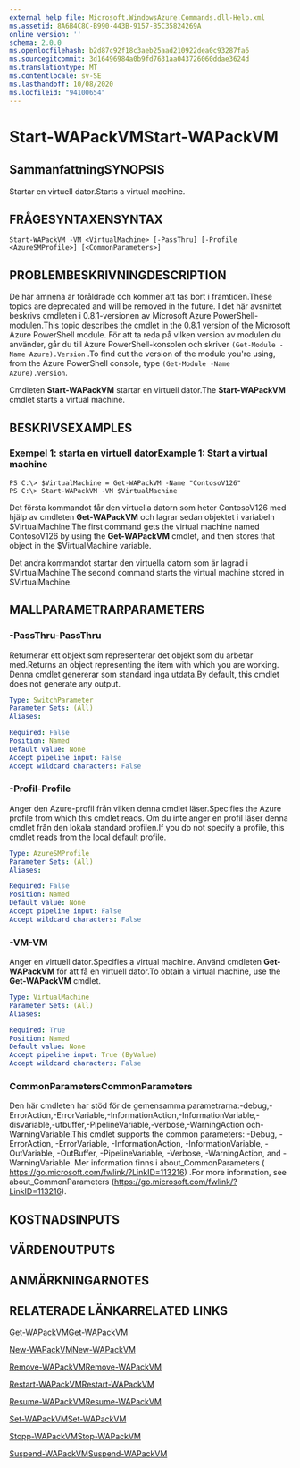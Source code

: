 ```yaml
---
external help file: Microsoft.WindowsAzure.Commands.dll-Help.xml
ms.assetid: 8A6B4C8C-B990-443B-9157-B5C35824269A
online version: ''
schema: 2.0.0
ms.openlocfilehash: b2d87c92f18c3aeb25aad210922dea0c93287fa6
ms.sourcegitcommit: 3d16496984a0b9fd7631aa043726060ddae3624d
ms.translationtype: MT
ms.contentlocale: sv-SE
ms.lasthandoff: 10/08/2020
ms.locfileid: "94100654"
---
```

# <span data-ttu-id="1af2f-101">Start-WAPackVM</span><span class="sxs-lookup"><span data-stu-id="1af2f-101">Start-WAPackVM</span></span>

## <span data-ttu-id="1af2f-102">Sammanfattning</span><span class="sxs-lookup"><span data-stu-id="1af2f-102">SYNOPSIS</span></span>
<span data-ttu-id="1af2f-103">Startar en virtuell dator.</span><span class="sxs-lookup"><span data-stu-id="1af2f-103">Starts a virtual machine.</span></span>

## <span data-ttu-id="1af2f-104">FRÅGESYNTAXEN</span><span class="sxs-lookup"><span data-stu-id="1af2f-104">SYNTAX</span></span>

```
Start-WAPackVM -VM <VirtualMachine> [-PassThru] [-Profile <AzureSMProfile>] [<CommonParameters>]
```

## <span data-ttu-id="1af2f-105">PROBLEMBESKRIVNING</span><span class="sxs-lookup"><span data-stu-id="1af2f-105">DESCRIPTION</span></span>
<span data-ttu-id="1af2f-106">De här ämnena är föråldrade och kommer att tas bort i framtiden.</span><span class="sxs-lookup"><span data-stu-id="1af2f-106">These topics are deprecated and will be removed in the future.</span></span>
<span data-ttu-id="1af2f-107">I det här avsnittet beskrivs cmdleten i 0.8.1-versionen av Microsoft Azure PowerShell-modulen.</span><span class="sxs-lookup"><span data-stu-id="1af2f-107">This topic describes the cmdlet in the 0.8.1 version of the Microsoft Azure PowerShell module.</span></span>
<span data-ttu-id="1af2f-108">För att ta reda på vilken version av modulen du använder, går du till Azure PowerShell-konsolen och skriver `(Get-Module -Name Azure).Version` .</span><span class="sxs-lookup"><span data-stu-id="1af2f-108">To find out the version of the module you're using, from the Azure PowerShell console, type `(Get-Module -Name Azure).Version`.</span></span>

<span data-ttu-id="1af2f-109">Cmdleten **Start-WAPackVM** startar en virtuell dator.</span><span class="sxs-lookup"><span data-stu-id="1af2f-109">The **Start-WAPackVM** cmdlet starts a virtual machine.</span></span>

## <span data-ttu-id="1af2f-110">BESKRIVS</span><span class="sxs-lookup"><span data-stu-id="1af2f-110">EXAMPLES</span></span>

### <span data-ttu-id="1af2f-111">Exempel 1: starta en virtuell dator</span><span class="sxs-lookup"><span data-stu-id="1af2f-111">Example 1: Start a virtual machine</span></span>
```
PS C:\> $VirtualMachine = Get-WAPackVM -Name "ContosoV126"
PS C:\> Start-WAPackVM -VM $VirtualMachine
```

<span data-ttu-id="1af2f-112">Det första kommandot får den virtuella datorn som heter ContosoV126 med hjälp av cmdleten **Get-WAPackVM** och lagrar sedan objektet i variabeln $VirtualMachine.</span><span class="sxs-lookup"><span data-stu-id="1af2f-112">The first command gets the virtual machine named ContosoV126 by using the **Get-WAPackVM** cmdlet, and then stores that object in the $VirtualMachine variable.</span></span>

<span data-ttu-id="1af2f-113">Det andra kommandot startar den virtuella datorn som är lagrad i $VirtualMachine.</span><span class="sxs-lookup"><span data-stu-id="1af2f-113">The second command starts the virtual machine stored in $VirtualMachine.</span></span>

## <span data-ttu-id="1af2f-114">MALLPARAMETRAR</span><span class="sxs-lookup"><span data-stu-id="1af2f-114">PARAMETERS</span></span>

### <span data-ttu-id="1af2f-115">-PassThru</span><span class="sxs-lookup"><span data-stu-id="1af2f-115">-PassThru</span></span>
<span data-ttu-id="1af2f-116">Returnerar ett objekt som representerar det objekt som du arbetar med.</span><span class="sxs-lookup"><span data-stu-id="1af2f-116">Returns an object representing the item with which you are working.</span></span>
<span data-ttu-id="1af2f-117">Denna cmdlet genererar som standard inga utdata.</span><span class="sxs-lookup"><span data-stu-id="1af2f-117">By default, this cmdlet does not generate any output.</span></span>

```yaml
Type: SwitchParameter
Parameter Sets: (All)
Aliases:

Required: False
Position: Named
Default value: None
Accept pipeline input: False
Accept wildcard characters: False
```

### <span data-ttu-id="1af2f-118">-Profil</span><span class="sxs-lookup"><span data-stu-id="1af2f-118">-Profile</span></span>
<span data-ttu-id="1af2f-119">Anger den Azure-profil från vilken denna cmdlet läser.</span><span class="sxs-lookup"><span data-stu-id="1af2f-119">Specifies the Azure profile from which this cmdlet reads.</span></span>
<span data-ttu-id="1af2f-120">Om du inte anger en profil läser denna cmdlet från den lokala standard profilen.</span><span class="sxs-lookup"><span data-stu-id="1af2f-120">If you do not specify a profile, this cmdlet reads from the local default profile.</span></span>

```yaml
Type: AzureSMProfile
Parameter Sets: (All)
Aliases:

Required: False
Position: Named
Default value: None
Accept pipeline input: False
Accept wildcard characters: False
```

### <span data-ttu-id="1af2f-121">-VM</span><span class="sxs-lookup"><span data-stu-id="1af2f-121">-VM</span></span>
<span data-ttu-id="1af2f-122">Anger en virtuell dator.</span><span class="sxs-lookup"><span data-stu-id="1af2f-122">Specifies a virtual machine.</span></span>
<span data-ttu-id="1af2f-123">Använd cmdleten **Get-WAPackVM** för att få en virtuell dator.</span><span class="sxs-lookup"><span data-stu-id="1af2f-123">To obtain a virtual machine, use the **Get-WAPackVM** cmdlet.</span></span>

```yaml
Type: VirtualMachine
Parameter Sets: (All)
Aliases:

Required: True
Position: Named
Default value: None
Accept pipeline input: True (ByValue)
Accept wildcard characters: False
```

### <span data-ttu-id="1af2f-124">CommonParameters</span><span class="sxs-lookup"><span data-stu-id="1af2f-124">CommonParameters</span></span>
<span data-ttu-id="1af2f-125">Den här cmdleten har stöd för de gemensamma parametrarna:-debug,-ErrorAction,-ErrorVariable,-InformationAction,-InformationVariable,-disvariable,-utbuffer,-PipelineVariable,-verbose,-WarningAction och-WarningVariable.</span><span class="sxs-lookup"><span data-stu-id="1af2f-125">This cmdlet supports the common parameters: -Debug, -ErrorAction, -ErrorVariable, -InformationAction, -InformationVariable, -OutVariable, -OutBuffer, -PipelineVariable, -Verbose, -WarningAction, and -WarningVariable.</span></span> <span data-ttu-id="1af2f-126">Mer information finns i about_CommonParameters ( https://go.microsoft.com/fwlink/?LinkID=113216) .</span><span class="sxs-lookup"><span data-stu-id="1af2f-126">For more information, see about_CommonParameters (https://go.microsoft.com/fwlink/?LinkID=113216).</span></span>

## <span data-ttu-id="1af2f-127">KOSTNADS</span><span class="sxs-lookup"><span data-stu-id="1af2f-127">INPUTS</span></span>

## <span data-ttu-id="1af2f-128">VÄRDEN</span><span class="sxs-lookup"><span data-stu-id="1af2f-128">OUTPUTS</span></span>

## <span data-ttu-id="1af2f-129">ANMÄRKNINGAR</span><span class="sxs-lookup"><span data-stu-id="1af2f-129">NOTES</span></span>

## <span data-ttu-id="1af2f-130">RELATERADE LÄNKAR</span><span class="sxs-lookup"><span data-stu-id="1af2f-130">RELATED LINKS</span></span>

[<span data-ttu-id="1af2f-131">Get-WAPackVM</span><span class="sxs-lookup"><span data-stu-id="1af2f-131">Get-WAPackVM</span></span>](./Get-WAPackVM.md)

[<span data-ttu-id="1af2f-132">New-WAPackVM</span><span class="sxs-lookup"><span data-stu-id="1af2f-132">New-WAPackVM</span></span>](./New-WAPackVM.md)

[<span data-ttu-id="1af2f-133">Remove-WAPackVM</span><span class="sxs-lookup"><span data-stu-id="1af2f-133">Remove-WAPackVM</span></span>](./Remove-WAPackVM.md)

[<span data-ttu-id="1af2f-134">Restart-WAPackVM</span><span class="sxs-lookup"><span data-stu-id="1af2f-134">Restart-WAPackVM</span></span>](./Restart-WAPackVM.md)

[<span data-ttu-id="1af2f-135">Resume-WAPackVM</span><span class="sxs-lookup"><span data-stu-id="1af2f-135">Resume-WAPackVM</span></span>](./Resume-WAPackVM.md)

[<span data-ttu-id="1af2f-136">Set-WAPackVM</span><span class="sxs-lookup"><span data-stu-id="1af2f-136">Set-WAPackVM</span></span>](./Set-WAPackVM.md)

[<span data-ttu-id="1af2f-137">Stopp-WAPackVM</span><span class="sxs-lookup"><span data-stu-id="1af2f-137">Stop-WAPackVM</span></span>](./Stop-WAPackVM.md)

[<span data-ttu-id="1af2f-138">Suspend-WAPackVM</span><span class="sxs-lookup"><span data-stu-id="1af2f-138">Suspend-WAPackVM</span></span>](./Suspend-WAPackVM.md)



